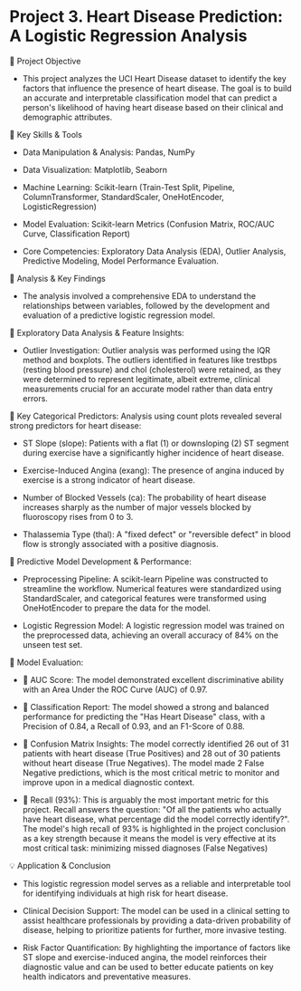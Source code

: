 # Project 3. Heart Disease  Prediction: A Logistic Regression Analysis

:large_blue_diamond: Project Objective 
 - This project analyzes the UCI Heart Disease dataset to identify the key factors that influence the presence of heart disease. The goal is to build an accurate and interpretable classification model that can predict a person's likelihood of having heart disease based on their clinical and demographic attributes.

:star2: Key Skills & Tools 
- Data Manipulation & Analysis: Pandas, NumPy

- Data Visualization: Matplotlib, Seaborn

- Machine Learning: Scikit-learn (Train-Test Split, Pipeline, ColumnTransformer, StandardScaler, OneHotEncoder, LogisticRegression)

- Model Evaluation: Scikit-learn Metrics (Confusion Matrix, ROC/AUC Curve, Classification Report)

- Core Competencies: Exploratory Data Analysis (EDA), Outlier Analysis, Predictive Modeling, Model Performance Evaluation.

:herb: Analysis & Key Findings 	
 - The analysis involved a comprehensive EDA to understand the relationships between variables, followed by the development and evaluation of a predictive logistic regression model.

:herb: Exploratory Data Analysis & Feature Insights: 
 - Outlier Investigation: Outlier analysis was performed using the IQR method and boxplots. The outliers identified in features like trestbps (resting blood pressure) and chol (cholesterol) were retained, as they were determined to represent legitimate, albeit extreme, clinical measurements crucial for an accurate model rather than data entry errors.

:herb: Key Categorical Predictors: Analysis using count plots revealed several strong predictors for heart disease: 

- ST Slope (slope): Patients with a flat (1) or downsloping (2) ST segment during exercise have a significantly higher incidence of heart disease.

- Exercise-Induced Angina (exang): The presence of angina induced by exercise is a strong indicator of heart disease.

- Number of Blocked Vessels (ca): The probability of heart disease increases sharply as the number of major vessels blocked by fluoroscopy rises from 0 to 3.

- Thalassemia Type (thal): A "fixed defect" or "reversible defect" in blood flow is strongly associated with a positive diagnosis.

:herb: Predictive Model Development & Performance: 
 - Preprocessing Pipeline: A scikit-learn Pipeline was constructed to streamline the workflow. Numerical features were standardized using StandardScaler, and categorical features were transformed using OneHotEncoder to prepare the data for the model.

 - Logistic Regression Model: A logistic regression model was trained on the preprocessed data, achieving an overall accuracy of 84% on the unseen test set.

:herb: Model Evaluation: 	

- :tomato: AUC Score: The model demonstrated excellent discriminative ability with an Area Under the ROC Curve (AUC) of 0.97.

- :tomato: Classification Report: The model showed a strong and balanced performance for predicting the "Has Heart Disease" class, with a Precision of 0.84, a Recall of 0.93, and an F1-Score of 0.88.

- :tomato: Confusion Matrix Insights: The model correctly identified 26 out of 31 patients with heart disease (True Positives) and 28 out of 30 patients without heart disease (True Negatives). The model made 2 False Negative predictions, which is the most critical metric to monitor and improve upon in a medical diagnostic context.

- :tomato: Recall (93%): This is arguably the most important metric for this project. Recall answers the question: "Of all the patients who actually have heart disease, what percentage did the model correctly identify?". The model's high recall of 93% is highlighted in the project conclusion as a key strength because it means the model is very effective at its most critical task: minimizing missed diagnoses (False Negatives)

:bulb: Application & Conclusion 
- This logistic regression model serves as a reliable and interpretable tool for identifying individuals at high risk for heart disease.

- Clinical Decision Support: The model can be used in a clinical setting to assist healthcare professionals by providing a data-driven probability of disease, helping to prioritize patients for further, more invasive testing.

- Risk Factor Quantification: By highlighting the importance of factors like ST slope and exercise-induced angina, the model reinforces their diagnostic value and can be used to better educate patients on key health indicators and preventative measures.
